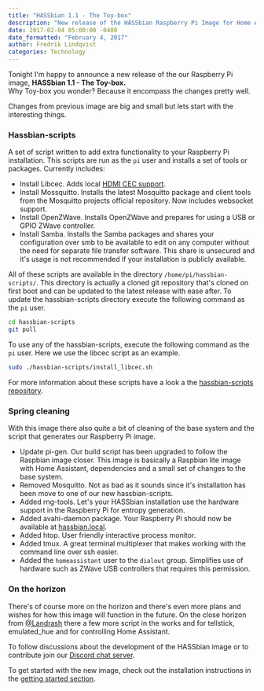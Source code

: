 ```yaml
---
title: "HASSbian 1.1 - The Toy-box"
description: "New release of the HASSbian Raspberry Pi Image for Home Assistant"
date: 2017-02-04 05:00:00 -0400
date_formatted: "February 4, 2017"
author: Fredrik Lindqvist
categories: Technology
---
```


Tonight I'm happy to announce a new release of the our Raspberry Pi image, **HASSbian 1.1 - The Toy-box.**  
Why Toy-box you wonder? Because it encompass the changes pretty well.

Changes from previous image are big and small but lets start with the interesting things.

### Hassbian-scripts
A set of script written to add extra functionality to your Raspberry Pi installation. 
This scripts are run as the `pi` user and installs a set of tools or packages.
Currently includes:
 - Install Libcec. Adds local [HDMI CEC support][cec].
 - Install Mossquitto. Installs the latest Mosquitto package and client tools from the Mosquitto projects official repository. Now includes websocket support.
 - Install OpenZWave. Installs OpenZWave and prepares for using a USB or GPIO ZWave controller.
 - Install Samba. Installs the Samba packages and shares your configuration over smb to be available to edit on any computer without the need for separate file transfer software. This share is unsecured and it's usage is not recommended if your installation is publicly available.

All of these scripts are available in the directory `/home/pi/hassbian-scripts/`. This directory is actually a cloned git repository that's cloned on first boot and can be updated to the latest release with ease after.
To update the hassbian-scripts directory execute the following command as the `pi` user.
```bash
cd hassbian-scripts
git pull
```
To use any of the hassbian-scripts, execute the following command as the `pi` user. Here we use the libcec script as an example.
```bash
sudo ./hassbian-scripts/install_libcec.sh
```

For more information about these scripts have a look a the [hassbian-scripts repository][hassbian-repo]. 

### Spring cleaning
With this image there also quite a bit of cleaning of the base system and the script that generates our Raspberry Pi image.
 - Update pi-gen. Our build script has been upgraded to follow the Raspbian image closer. This image is basically a Raspbian lite image with Home Assistant, dependencies and a small set of changes to the base system.
 - Removed Mosquitto. Not as bad as it sounds since it's installation has been move to one of our new hassbian-scripts.
 - Added rng-tools. Let's your HASSbian installation use the hardware support in the Raspberry Pi for entropy generation.
 - Added avahi-daemon package. Your Raspberry Pi should now be available at [hassbian.local][hassbian-avahi]. 
 - Added htop. User friendly interactive process monitor.
 - Added tmux. A great terminal multiplexer that makes working with the command line over ssh easier.
 - Added the `homeassistant` user to the `dialout` group. Simplifies use of hardware such as ZWave USB controllers that requires this permission.
 
### On the horizon
There's of course more on the horizon and there's even more plans and wishes for how this image will function in the future.
On the close horizon from [@Landrash][landrash-github] there a few more script in the works and for tellstick, emulated_hue and for controlling Home Assistant.

To follow discussions about the development of the HASSbian image or to contribute join our [Discord chat server][discord].
 
To get started with the new image, check out the installation instructions in the [getting started section][gs-image].
 
[cec]: /components/hdmi_cec/
[hassbian-repo]: https://github.com/home-assistant/hassbian-scripts
[hassbian-avahi]: hassbian.local
[landrash-github]: https://github.com/Landrash
[gs-image]: /docs/installation/hassbian/installation/
[discord]: https://discord.gg/8X8DTH4
